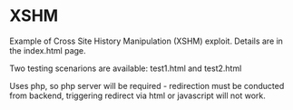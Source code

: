 # XSHM

Example of Cross Site History Manipulation (XSHM) exploit. Details are in the index.html page.

Two testing scenarions are available: test1.html and test2.html

Uses php, so php server will be required - redirection must be conducted from backend, triggering redirect via html or javascript will not work.
